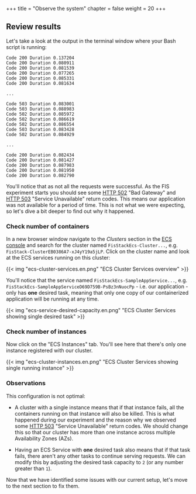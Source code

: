 +++
title = "Observe the system"
chapter = false
weight = 20
+++

## Review results

Let's take a look at the output in the terminal window where your Bash script is running:

```text
Code 200 Duration 0.137204 
Code 200 Duration 0.080911 
Code 200 Duration 0.081539 
Code 200 Duration 0.077265 
Code 200 Duration 0.085331 
Code 200 Duration 0.081634 

...

Code 503 Duration 0.083001 
Code 503 Duration 0.088983 
Code 502 Duration 0.085972 
Code 502 Duration 0.086619 
Code 502 Duration 0.086554 
Code 503 Duration 0.083428 
Code 502 Duration 0.084929 

...

Code 200 Duration 0.082434 
Code 200 Duration 0.081427 
Code 200 Duration 0.087983 
Code 200 Duration 0.081950 
Code 200 Duration 0.082790 
```

You'll notice that as not all the requests were successful. As the FIS experiment starts you should see some [HTTP 502](https://developer.mozilla.org/en-US/docs/Web/HTTP/Status/502) "Bad Gateway" and [HTTP 503](https://developer.mozilla.org/en-US/docs/Web/HTTP/Status/503) "Service Unavailable" return codes. This means our application was not available for a period of time. This is not what we were expecting, so let's dive a bit deeper to find out why it happened.

### Check number of containers

In a new browser window navigate to the *Clusters* section in the [ECS console](https://console.aws.amazon.com/ecs/home?#/clusters) and search for the cluster named `FisStackEcs-Cluster...`, e.g. `FisStack-ClusterEB0386A7-xJ4yY19a5jLP`. Click on the cluster name and look at the ECS services running on this cluster:

{{< img "ecs-cluster-services.en.png" "ECS Cluster Services overview" >}}

You'll notice that the service named `FisStackEcs-SampleAppService...`, e.g. `FisStackEcs-SampleAppServiceD69D759B-PsBz3nNuocPp` - i.e. our application - only has **one** desired task, meaning that only one copy of our containerized application will be running at any time. 

{{< img "ecs-service-desired-capacity.en.png" "ECS Cluster Services showing single desired task" >}}

### Check number of instances 

Now click on the "ECS Instances" tab. You'll see here that there's only one instance registered with our cluster. 

{{< img "ecs-cluster-instances.en.png" "ECS Cluster Services showing single running instance" >}}

### Observations

This configuration is not optimal:

- A cluster with a single instance means that if that instance fails, all the containers running on that instance will also be killed. This is what happened during our experiment and the reason why we observed some [HTTP 503](https://developer.mozilla.org/en-US/docs/Web/HTTP/Status/503) "Service Unavailable" return codes. We should change this so that our cluster has more than one instance across multiple Availability Zones (AZs).

- Having an ECS Service with **one** desired task also means that if that task fails, there aren't any other tasks to continue serving requests. We can modify this by adjusting the desired task capacity to `2` (or any number greater than `1`).

Now that we have identified some issues with our current setup, let's move to the next section to fix them.
